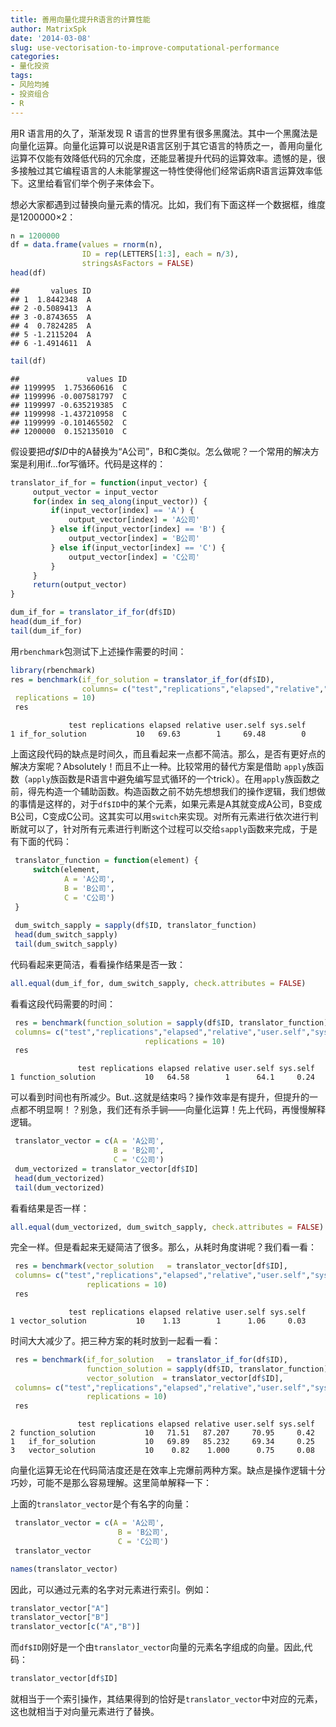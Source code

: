 ```yaml
---
title: 善用向量化提升R语言的计算性能
author: MatrixSpk
date: '2014-03-08'
slug: use-vectorisation-to-improve-computational-performance
categories:
- 量化投资
tags:
- 风险均摊
- 投资组合
- R
---
```

用R 语言用的久了，渐渐发现 R 语言的世界里有很多黑魔法。其中一个黑魔法是向量化运算。向量化运算可以说是R语言区别于其它语言的特质之一，善用向量化运算不仅能有效降低代码的冗余度，还能显著提升代码的运算效率。遗憾的是，很多接触过其它编程语言的人未能掌握这一特性使得他们经常诟病R语言运算效率低下。这里给看官们举个例子来体会下。

想必大家都遇到过替换向量元素的情况。比如，我们有下面这样一个数据框，维度是1200000×2：


``` r
n = 1200000
df = data.frame(values = rnorm(n), 
                ID = rep(LETTERS[1:3], each = n/3),
                stringsAsFactors = FALSE)
head(df)
```

```
##       values ID
## 1  1.8442348  A
## 2 -0.5089413  A
## 3 -0.8743655  A
## 4  0.7824285  A
## 5 -1.2115204  A
## 6 -1.4914611  A
```

``` r
tail(df)
```

```
##               values ID
## 1199995  1.753660616  C
## 1199996 -0.007581797  C
## 1199997 -0.635219385  C
## 1199998 -1.437210958  C
## 1199999 -0.101465502  C
## 1200000  0.152135010  C
```

假设要把*df$ID*中的A替换为“A公司”，B和C类似。怎么做呢？一个常用的解决方案是利用if...for写循环。代码是这样的：


``` r
translator_if_for = function(input_vector) {
     output_vector = input_vector
     for(index in seq_along(input_vector)) {
         if(input_vector[index] == 'A') {
             output_vector[index] = 'A公司'
         } else if(input_vector[index] == 'B') {
             output_vector[index] = 'B公司'
         } else if(input_vector[index] == 'C') {
             output_vector[index] = 'C公司'
         }   
     }   
     return(output_vector)
}
```


``` r
dum_if_for = translator_if_for(df$ID)
head(dum_if_for)
tail(dum_if_for)
```

用`rbenchmark`包测试下上述操作需要的时间：


``` r
library(rbenchmark)
res = benchmark(if_for_solution = translator_if_for(df$ID),
                columns= c("test","replications","elapsed","relative","user.self","sys.self"),
 replications = 10)
 res
```
 
```
             test replications elapsed relative user.self sys.self
1 if_for_solution           10   69.63        1     69.48        0
```

上面这段代码的缺点是时间久，而且看起来一点都不简洁。那么，是否有更好点的解决方案呢？Absolutely！而且不止一种。比较常用的替代方案是借助 `apply`族函数（`apply`族函数是R语言中避免编写显式循环的一个trick）。在用`apply`族函数之前，得先构造一个辅助函数。构造函数之前不妨先想想我们的操作逻辑，我们想做的事情是这样的，对于`df$ID`中的某个元素，如果元素是A其就变成A公司，B变成B公司，C变成C公司。这其实可以用`switch`来实现。对所有元素进行依次进行判断就可以了，针对所有元素进行判断这个过程可以交给`sapply`函数来完成，于是有下面的代码：


``` r
 translator_function = function(element) {
     switch(element,
            A = 'A公司',
            B = 'B公司',
            C = 'C公司')
 }
 
 dum_switch_sapply = sapply(df$ID, translator_function)
 head(dum_switch_sapply)
 tail(dum_switch_sapply)
```

代码看起来更简洁，看看操作结果是否一致：


``` r
all.equal(dum_if_for, dum_switch_sapply, check.attributes = FALSE)
```

看看这段代码需要的时间：


``` r
 res = benchmark(function_solution = sapply(df$ID, translator_function),
 columns= c("test","replications","elapsed","relative","user.self","sys.self"),
                              replications = 10)
 res
```

```
               test replications elapsed relative user.self sys.self
1 function_solution           10   64.58        1      64.1     0.24
```

可以看到时间也有所减少。But..这就是结束吗？操作效率是有提升，但提升的一点都不明显啊！？别急，我们还有杀手锏——向量化运算！先上代码，再慢慢解释逻辑。


``` r
 translator_vector = c(A = 'A公司',
                       B = 'B公司',
                       C = 'C公司')
 dum_vectorized = translator_vector[df$ID]
 head(dum_vectorized)
 tail(dum_vectorized)
```

看看结果是否一样：


``` r
all.equal(dum_vectorized, dum_switch_sapply, check.attributes = FALSE)
```


完全一样。但是看起来无疑简洁了很多。那么，从耗时角度讲呢？我们看一看：


``` r
 res = benchmark(vector_solution   = translator_vector[df$ID],
 columns= c("test","replications","elapsed","relative","user.self","sys.self"),
                 replications = 10)
 res
```

```
             test replications elapsed relative user.self sys.self
1 vector_solution           10    1.13        1      1.06     0.03
```

时间大大减少了。把三种方案的耗时放到一起看一看：


``` r
 res = benchmark(if_for_solution   = translator_if_for(df$ID),
                 function_solution = sapply(df$ID, translator_function),
                 vector_solution  = translator_vector[df$ID],
 columns= c("test","replications","elapsed","relative","user.self","sys.self"),
                 replications = 10)
 res
```

```
               test replications elapsed relative user.self sys.self
2 function_solution           10   71.51   87.207     70.95     0.42
1   if_for_solution           10   69.89   85.232     69.34     0.25
3   vector_solution           10    0.82    1.000      0.75     0.08
```
向量化运算无论在代码简洁度还是在效率上完爆前两种方案。缺点是操作逻辑十分巧妙，可能不是那么容易理解。这里简单解释一下：

上面的`translator_vector`是个有名字的向量：


``` r
 translator_vector = c(A = 'A公司',
                        B = 'B公司',
                        C = 'C公司')
 translator_vector

names(translator_vector)
```
 
因此，可以通过元素的名字对元素进行索引。例如：
 

``` r
translator_vector["A"]
translator_vector["B"]
translator_vector[c("A","B")]
```

而`df$ID`刚好是一个由`translator_vector`向量的元素名字组成的向量。因此,代码：


``` r
translator_vector[df$ID]
```

就相当于一个索引操作，其结果得到的恰好是`translator_vector`中对应的元素，这也就相当于对向量元素进行了替换。
